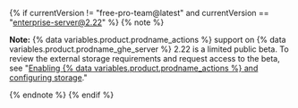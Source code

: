 {% if currentVersion != "free-pro-team@latest" and currentVersion == "enterprise-server@2.22" %}
{% note %}

**Note:** {% data variables.product.prodname_actions %} support on {% data variables.product.prodname_ghe_server %} 2.22 is a limited public beta. To review the external storage requirements and request access to the beta, see "[Enabling {% data variables.product.prodname_actions %} and configuring storage](/enterprise/admin/github-actions/enabling-github-actions-and-configuring-storage)."

{% endnote %}
{% endif %}

